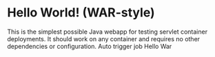 Hello World! (WAR-style)
===============

This is the simplest possible Java webapp for testing servlet container deployments.  It should work on any container and requires no other dependencies or configuration.
Auto trigger job
Hello War
